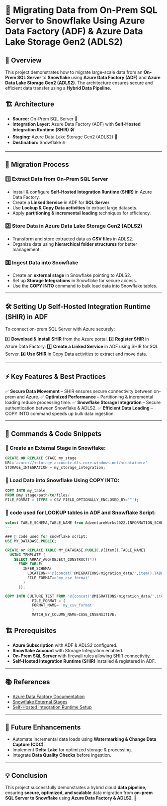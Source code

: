 # 🚀 Migrating Data from On-Prem SQL Server to Snowflake Using Azure Data Factory (ADF) & Azure Data Lake Storage Gen2 (ADLS2)

## 📌 Overview
This project demonstrates how to migrate large-scale data from an **On-Prem SQL Server** to **Snowflake** using **Azure Data Factory (ADF)** and **Azure Data Lake Storage Gen2 (ADLS2)**. The architecture ensures secure and efficient data transfer using a **Hybrid Data Pipeline**.

## 🏗 Architecture

- **Source:** On-Prem SQL Server 🏢
- **Integration Layer:** Azure Data Factory (ADF) with **Self-Hosted Integration Runtime (SHIR) 🛠**
- **Staging:** Azure Data Lake Storage Gen2 (ADLS2) 📂
- **Destination:** Snowflake ❄️

---
## 🔧 Migration Process
### 1️⃣ Extract Data from On-Prem SQL Server
- Install & configure **Self-Hosted Integration Runtime (SHIR)** in Azure Data Factory.
- Create a **Linked Service** in ADF for **SQL Server**.
- Use **Lookup & Copy Data activities** to extract large datasets.
- Apply **partitioning & incremental loading** techniques for efficiency.

### 2️⃣ Store Data in Azure Data Lake Storage Gen2 (ADLS2)
- Transform and store extracted data as **CSV files** in ADLS2.
- Organize data using **hierarchical folder structures** for better management.

### 3️⃣ Ingest Data into Snowflake
- Create an **external stage** in Snowflake pointing to ADLS2.
- Set up **Storage Integrations** in Snowflake for secure access.
- Use the **COPY INTO** command to bulk load data into Snowflake tables.

---
## 🛠 Setting Up Self-Hosted Integration Runtime (SHIR) in ADF
To connect on-prem SQL Server with Azure securely:

1️⃣ **Download & Install SHIR** from the Azure portal.
2️⃣ **Register SHIR** in Azure Data Factory.
3️⃣ **Create a Linked Service** in ADF using SHIR for SQL Server.
4️⃣ **Use SHIR** in Copy Data activities to extract and move data.

---
## ⚡ Key Features & Best Practices
✅ **Secure Data Movement** – SHIR ensures secure connectivity between on-prem and Azure.
✅ **Optimized Performance** – Partitioning & incremental loading reduce processing time.
✅ **Snowflake Storage Integration** – Secure authentication between Snowflake & ADLS2.
✅ **Efficient Data Loading** – COPY INTO command speeds up bulk data ingestion.

---
## 🚀 Commands & Code Snippets
### 🎯 Create an External Stage in Snowflake:
```sql
CREATE OR REPLACE STAGE my_stage
URL='azure://<storage-account>.dfs.core.windows.net/<container>'
STORAGE_INTEGRATION = my_storage_integration;
```
### 🎯 Load Data into Snowflake Using COPY INTO:
```sql
COPY INTO my_table
FROM @my_stage/path/to/files/
FILE_FORMAT = (TYPE = CSV FIELD_OPTIONALLY_ENCLOSED_BY='"');
```
### 🎯 code used for LOOKUP tables in ADF and Snowflake Script:
```sql
select TABLE_SCHEMA,TABLE_NAME from AdventureWorks2022.INFORMATION_SCHEMA.TABLES where TABLE_TYPE='BASE TABLE';
---

### 🎯 code used for snowflake script:
USE MY_DATABASE.PUBLIC;

CREATE or REPLACE TABLE MY_DATABASE.PUBLIC.@{item().TABLE_NAME}
  USING TEMPLATE (
    SELECT ARRAY_AGG(OBJECT_CONSTRUCT(*))
      FROM TABLE(
        INFER_SCHEMA(
          LOCATION=>'@{concat('@MIGRATIONS/migration_data/',item().TABLE_SCHEMA,'_',item().TABLE_NAME,'.CSV')}',
          FILE_FORMAT=>'my_csv_format'
        )
      ));

COPY INTO CULTURE_TEST FROM '@{concat('@MIGRATIONS/migration_data/',item().TABLE_SCHEMA,'_',item().TABLE_NAME,'.CSV')}'
            FILE_FORMAT = (
            FORMAT_NAME= 'my_csv_format'
            )
            MATCH_BY_COLUMN_NAME=CASE_INSENSITIVE;
```
## 🏗 Prerequisites
- **Azure Subscription** with ADF & ADLS2 configured.
- **Snowflake Account** with Storage Integration enabled.
- **On-Prem SQL Server** with firewall rules allowing SHIR connectivity.
- **Self-Hosted Integration Runtime (SHIR)** installed & registered in ADF.

---
## 📚 References
- [Azure Data Factory Documentation](https://learn.microsoft.com/en-us/azure/data-factory/)
- [Snowflake External Stages](https://docs.snowflake.com/en/user-guide/data-load-external-tutorial.html)
- [Self-Hosted Integration Runtime Setup](https://learn.microsoft.com/en-us/azure/data-factory/create-self-hosted-integration-runtime)

---
## 🚀 Future Enhancements
- Automate incremental data loads using **Watermarking & Change Data Capture (CDC)**.
- Implement **Delta Lake** for optimized storage & processing.
- Integrate **Data Quality Checks** before ingestion.

---
## 💡 Conclusion
This project successfully demonstrates a hybrid cloud **data pipeline**, ensuring **secure, optimized, and scalable** data migration from **on-prem SQL Server to Snowflake** using **Azure Data Factory & ADLS2**. 🚀

